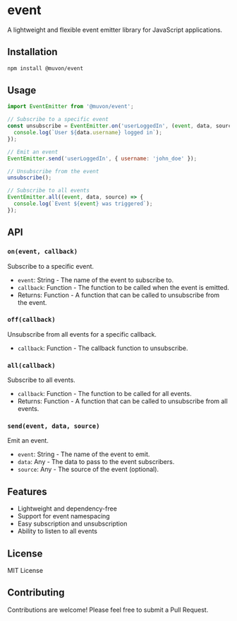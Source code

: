 # event

A lightweight and flexible event emitter library for JavaScript applications.

## Installation

```bash
npm install @muvon/event
```

## Usage

```javascript
import EventEmitter from '@muvon/event';

// Subscribe to a specific event
const unsubscribe = EventEmitter.on('userLoggedIn', (event, data, source) => {
  console.log(`User ${data.username} logged in`);
});

// Emit an event
EventEmitter.send('userLoggedIn', { username: 'john_doe' });

// Unsubscribe from the event
unsubscribe();

// Subscribe to all events
EventEmitter.all((event, data, source) => {
  console.log(`Event ${event} was triggered`);
});
```

## API

### `on(event, callback)`

Subscribe to a specific event.

- `event`: String - The name of the event to subscribe to.
- `callback`: Function - The function to be called when the event is emitted.
- Returns: Function - A function that can be called to unsubscribe from the event.

### `off(callback)`

Unsubscribe from all events for a specific callback.

- `callback`: Function - The callback function to unsubscribe.

### `all(callback)`

Subscribe to all events.

- `callback`: Function - The function to be called for all events.
- Returns: Function - A function that can be called to unsubscribe from all events.

### `send(event, data, source)`

Emit an event.

- `event`: String - The name of the event to emit.
- `data`: Any - The data to pass to the event subscribers.
- `source`: Any - The source of the event (optional).

## Features

- Lightweight and dependency-free
- Support for event namespacing
- Easy subscription and unsubscription
- Ability to listen to all events

## License

MIT License

## Contributing

Contributions are welcome! Please feel free to submit a Pull Request.

